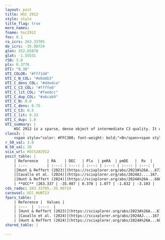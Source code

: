 ```yaml
---
layout: post
title: HSC 2912
style: style
title_flag: true
more_names: 
fname: hsc2912
fov: 0.1
ra_icrs: 263.33705
de_icrs: -35.98724
glon: 352.65878
glat: -1.55531
r50: 3.0
plx: 0.3776
UTI: "0.38"
UTI_COLOR: "#fff1d4"
UTI_C_N_COL: "#e0a6b3"
UTI_C_dens_COL: "#d4edca"
UTI_C_C3_COL: "#ffffe8"
UTI_C_lit_COL: "#fee8cc"
UTI_C_dup_COL: "#a6cab9"
UTI_C_N: 0.0
UTI_C_dens: 0.75
UTI_C_C3: 0.5
UTI_C_lit: 0.33
UTI_C_dup: 1.0
UTI_summary: |
    HSC 2912 is a sparse, dense object of intermediate C3 quality. It was recently reported in the literature.<br><br><span style="color: #99180f; font-weight: bold;">Warning: </span>contains less than 25 stars with <i>P>0.5</i> estimated.
class3: |
    <span style="color: #FFC300; font-weight: bold;">B</span><span style="color: #FFC300; font-weight: bold;">B</span>
r_50_val: 3.0
N_50_val: 20
scix_url: HSC%202912
posit_table: |
    | Reference    | RA    | DEC   | Plx  | pmRA  | pmDE   |  Rv  |
    | :---         | :---: | :---: | :---: | :---: | :---: | :---: |
    |[Hunt & Reffert (2023)](https://scixplorer.org/abs/2023A%26A...673A.114H) | 263.333 | -35.981 | 0.374 | 1.012 | -1.851 | 3.946 |
    |[Cavallo et al. (2024)](https://scixplorer.org/abs/2024AJ....167...12C) | 263.347 | -35.966 | 0.384 | -- | -- | -- |
    |[Hunt & Reffert (2024)](https://scixplorer.org/abs/2024A%26A...686A..42H) | 263.333 | -35.981 | 0.374 | 1.012 | -1.851 | 3.946 |
    | **UCC** |263.337 | -35.987 | 0.378 | 1.077 | -1.832 | -3.103 | 
cds_radec: 263.33705,-35.98724
carousel: UCC_HUNT23
fpars_table: |
    | Reference |  Values |
    | :---  |  :---:  |
    | [Hunt & Reffert (2023)](https://scixplorer.org/abs/2023A%26A...673A.114H) | `AV50=4.883, diffAV50=2.141, MOD50=11.855, logAge50=8.049` |
    | [Cavallo et al. (2024)](https://scixplorer.org/abs/2024AJ....167...12C) | `AV50=5.33, dMod50=11.29, logAge50=7.43, [Fe/H]50=-0.96` |
    | [Hunt & Reffert (2024)](https://scixplorer.org/abs/2024A%26A...686A..42H) | `MassJ=597.619` |
shared_table: |
    
---
```

